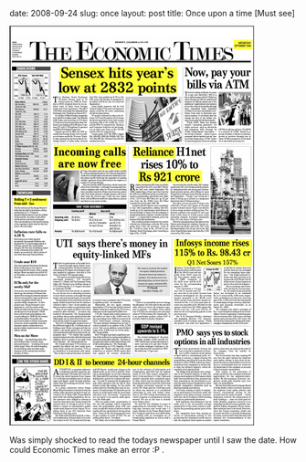 date: 2008-09-24
slug: once
layout: post
title: Once upon a time [Must see]


<img src="/static/tumblr_files/kLg0R7T3te8y35vfRP9zHHCyo1_500.png"/><br/><p>Was simply shocked to read the todays newspaper until I saw the date. How could Economic Times make an error :P .</p>
